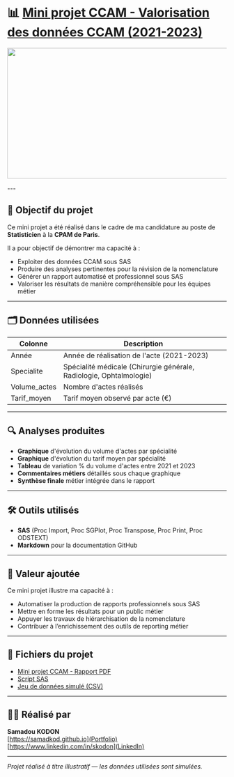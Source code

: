 # 📊 [Mini projet CCAM - Valorisation des données CCAM (2021-2023)](https://github.com/Samadkod/Mini-projet-CPAM-CCAM---Valorisation-des-donn-es-CCAM/blob/main/Mini%20projet%20-CCAM/Projet%20CCAM-results.pdf)

<p align="center">
  <img src="https://www.francebleu.fr/s3/cruiser-production/2024/01/4512df69-5c7e-45d7-8ba0-9e9dc577dd38/1200x680_sc_assurance-maladie-logo-rvb.webp" width="1000" height="300" />
</p>
---

## 🎯 Objectif du projet

Ce mini projet a été réalisé dans le cadre de ma candidature au poste de **Statisticien** à la **CPAM de Paris**.

Il a pour objectif de démontrer ma capacité à :

- Exploiter des données CCAM sous SAS
- Produire des analyses pertinentes pour la révision de la nomenclature
- Générer un rapport automatisé et professionnel sous SAS
- Valoriser les résultats de manière compréhensible pour les équipes métier

---

## 🗂️ Données utilisées

| Colonne       | Description                                           |
|---------------|------------------------------------------------------|
| Année         | Année de réalisation de l'acte (2021-2023)            |
| Specialite    | Spécialité médicale (Chirurgie générale, Radiologie, Ophtalmologie) |
| Volume_actes  | Nombre d'actes réalisés                               |
| Tarif_moyen   | Tarif moyen observé par acte (€)                      |

---

## 🔍 Analyses produites

- **Graphique** d'évolution du volume d'actes par spécialité
- **Graphique** d'évolution du tarif moyen par spécialité
- **Tableau** de variation % du volume d'actes entre 2021 et 2023
- **Commentaires métiers** détaillés sous chaque graphique
- **Synthèse finale** métier intégrée dans le rapport

---

## 🛠️ Outils utilisés

- **SAS** (Proc Import, Proc SGPlot, Proc Transpose, Proc Print, Proc ODSTEXT)
- **Markdown** pour la documentation GitHub

---

## 🚀 Valeur ajoutée

Ce mini projet illustre ma capacité à :

- Automatiser la production de rapports professionnels sous SAS
- Mettre en forme les résultats pour un public métier
- Appuyer les travaux de hiérarchisation de la nomenclature
- Contribuer à l’enrichissement des outils de reporting métier

---

## 📄 Fichiers du projet
- [Mini projet CCAM - Rapport PDF](https://github.com/Samadkod/Mini-projet-CPAM-CCAM---Valorisation-des-donn-es-CCAM/blob/main/Mini%20projet%20-CCAM/Projet%20CCAM-results.pdf)
- [Script SAS](https://github.com/Samadkod/Mini-projet-CPAM-CCAM---Valorisation-des-donn-es-CCAM/blob/main/Mini%20projet%20-CCAM/Projet%20CCAM.sas)
- [Jeu de données simulé (CSV)](https://github.com/Samadkod/Mini-projet-CPAM-CCAM---Valorisation-des-donn-es-CCAM/blob/main/Mini%20projet%20-CCAM/Projet_CCAM_Simule.csv)


---

## 👨‍💻 Réalisé par

**Samadou KODON**  
[https://samadkod.github.io](Portfolio)  
[https://www.linkedin.com/in/skodon](LinkedIn)

---

*Projet réalisé à titre illustratif — les données utilisées sont simulées.*
